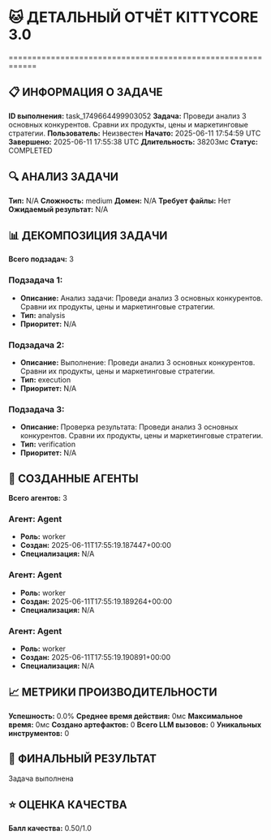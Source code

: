 # 🐱 ДЕТАЛЬНЫЙ ОТЧЁТ KITTYCORE 3.0
============================================================

## 📋 ИНФОРМАЦИЯ О ЗАДАЧЕ
**ID выполнения:** task_1749664499903052
**Задача:** Проведи анализ 3 основных конкурентов. Сравни их продукты, цены и маркетинговые стратегии.
**Пользователь:** Неизвестен
**Начато:** 2025-06-11 17:54:59 UTC
**Завершено:** 2025-06-11 17:55:38 UTC
**Длительность:** 38203мс
**Статус:** COMPLETED

## 🔍 АНАЛИЗ ЗАДАЧИ
**Тип:** N/A
**Сложность:** medium
**Домен:** N/A
**Требует файлы:** Нет
**Ожидаемый результат:** N/A

## 📊 ДЕКОМПОЗИЦИЯ ЗАДАЧИ
**Всего подзадач:** 3

### Подзадача 1:
- **Описание:** Анализ задачи: Проведи анализ 3 основных конкурентов. Сравни их продукты, цены и маркетинговые стратегии.
- **Тип:** analysis
- **Приоритет:** N/A

### Подзадача 2:
- **Описание:** Выполнение: Проведи анализ 3 основных конкурентов. Сравни их продукты, цены и маркетинговые стратегии.
- **Тип:** execution
- **Приоритет:** N/A

### Подзадача 3:
- **Описание:** Проверка результата: Проведи анализ 3 основных конкурентов. Сравни их продукты, цены и маркетинговые стратегии.
- **Тип:** verification
- **Приоритет:** N/A

## 🤖 СОЗДАННЫЕ АГЕНТЫ
**Всего агентов:** 3

### Агент: Agent
- **Роль:** worker
- **Создан:** 2025-06-11T17:55:19.187447+00:00
- **Специализация:** N/A

### Агент: Agent
- **Роль:** worker
- **Создан:** 2025-06-11T17:55:19.189264+00:00
- **Специализация:** N/A

### Агент: Agent
- **Роль:** worker
- **Создан:** 2025-06-11T17:55:19.190891+00:00
- **Специализация:** N/A

## 📈 МЕТРИКИ ПРОИЗВОДИТЕЛЬНОСТИ
**Успешность:** 0.0%
**Среднее время действия:** 0мс
**Максимальное время:** 0мс
**Создано артефактов:** 0
**Всего LLM вызовов:** 0
**Уникальных инструментов:** 0

## 🎯 ФИНАЛЬНЫЙ РЕЗУЛЬТАТ
Задача выполнена

## ⭐ ОЦЕНКА КАЧЕСТВА
**Балл качества:** 0.50/1.0
